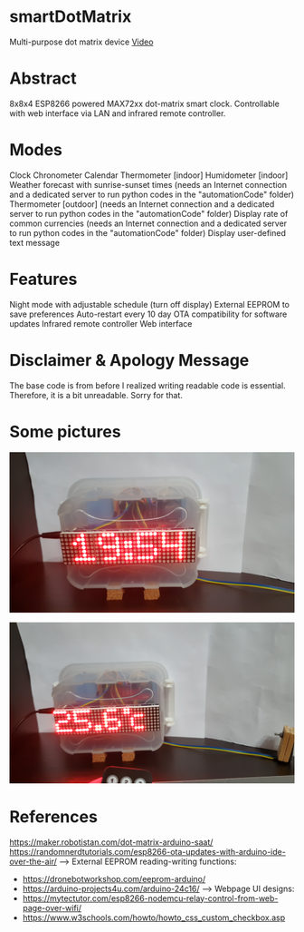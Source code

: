 # smartDotMatrix
Multi-purpose dot matrix device
[Video](https://youtu.be/Hd10FrcIJx4)
# Abstract
8x8x4 ESP8266 powered MAX72xx dot-matrix smart clock. Controllable with web interface via LAN and infrared remote controller.


# Modes
Clock
Chronometer
Calendar
Thermometer [indoor]
Humidometer [indoor]
Weather forecast with sunrise-sunset times (needs an Internet connection and a dedicated server to run python codes in the "automationCode" folder)
Thermometer [outdoor]  (needs an Internet connection and a dedicated server to run python codes in the "automationCode" folder)
Display rate of common currencies  (needs an Internet connection and a dedicated server to run python codes in the "automationCode" folder)
Display user-defined text message

# Features
Night mode with adjustable schedule (turn off display)
External EEPROM to save preferences
Auto-restart every 10 day
OTA compatibility for software updates
Infrared remote controller
Web interface


# Disclaimer & Apology Message
The base code is from before I realized writing readable code is essential. Therefore, it is a bit unreadable. Sorry for that.

# Some pictures

<img src="https://github.com/Mehmet-Emre-Dogan/smartDotMatrix/blob/main/clock.png"> </img>

<img src="https://github.com/Mehmet-Emre-Dogan/smartDotMatrix/blob/main/temperature.png"> </img>

# References
https://maker.robotistan.com/dot-matrix-arduino-saat/
https://randomnerdtutorials.com/esp8266-ota-updates-with-arduino-ide-over-the-air/
 --> External EEPROM reading-writing functions:
 - https://dronebotworkshop.com/eeprom-arduino/
 - https://arduino-projects4u.com/arduino-24c16/
 --> Webpage UI designs:
- https://mytectutor.com/esp8266-nodemcu-relay-control-from-web-page-over-wifi/
- https://www.w3schools.com/howto/howto_css_custom_checkbox.asp
